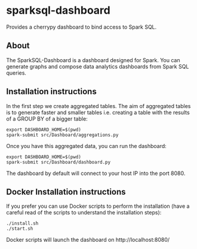 # sparksql-dashboard
Provides a cherrypy dashboard to bind access to Spark SQL.

## About
The SparkSQL-Dashboard is a dashboard designed for Spark. You can generate graphs and compose data analytics dashboards from Spark SQL queries.

## Installation instructions
In the first step we create aggregated tables. The aim of aggregated tables is to generate faster and smaller tables i.e. creating a table with the results of a GROUP BY of a bigger table:

    export DASHBOARD_HOME=$(pwd)
    spark-submit src/Dashboard/aggregations.py

Once you have this aggregated data, you can run the dashboard:

    export DASHBOARD_HOME=$(pwd)
    spark-submit src/Dashboard/dashboard.py

The dashboard by default will connect to your host IP into the port 8080.

## Docker Installation instructions
If you prefer you can use Docker scripts to perform the installation (have a careful
read of the scripts to understand the installation steps):

    ./install.sh
    ./start.sh

Docker scripts will launch the dashboard on http://localhost:8080/
